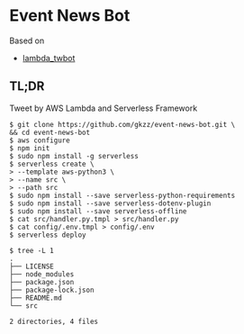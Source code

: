 # Event News Bot

Based on
- [lambda_twbot](https://github.com/gkzz/lambda_twbot)

## TL;DR

Tweet by AWS Lambda and Serverless Framework

```
$ git clone https://github.com/gkzz/event-news-bot.git \
&& cd event-news-bot
$ aws configure
$ npm init
$ sudo npm install -g serverless
$ serverless create \
> --template aws-python3 \
> --name src \
> --path src
$ sudo npm install --save serverless-python-requirements
$ sudo npm install --save serverless-dotenv-plugin
$ sudo npm install --save serverless-offline
$ cat src/handler.py.tmpl > src/handler.py
$ cat config/.env.tmpl > config/.env
$ serverless deploy
```

``` 
$ tree -L 1
.
├── LICENSE
├── node_modules
├── package.json
├── package-lock.json
├── README.md
└── src

2 directories, 4 files
```
